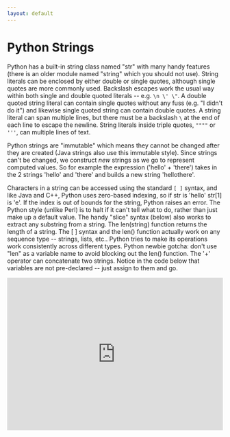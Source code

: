 ```yaml
---
layout: default
---
```


# Python Strings

Python has a built-in string class named "str" with many handy features (there is an older module named "string" which you should not use). String literals can be enclosed by either double or single quotes, although single quotes are more commonly used. Backslash escapes work the usual way within both single and double quoted literals -- e.g. `\n \' \"`. A double quoted string literal can contain single quotes without any fuss (e.g. "I didn't do it") and likewise single quoted string can contain double quotes. A string literal can span multiple lines, but there must be a backslash `\` at the end of each line to escape the newline. String literals inside triple quotes, `""""` or `'''`, can multiple lines of text.

Python strings are "immutable" which means they cannot be changed after they are created (Java strings also use this immutable style). Since strings can't be changed, we construct *new* strings as we go to represent computed values. So for example the expression ('hello' + 'there') takes in the 2 strings 'hello' and 'there' and builds a new string 'hellothere'.

Characters in a string can be accessed using the standard `[ ]` syntax, and like Java and C++, Python uses zero-based indexing, so if str is 'hello' str[1] is 'e'. If the index is out of bounds for the string, Python raises an error. The Python style (unlike Perl) is to halt if it can't tell what to do, rather than just make up a default value. The handy "slice" syntax (below) also works to extract any substring from a string. The len(string) function returns the length of a string. The  [ ] syntax and the len() function actually work on any sequence type -- strings, lists, etc.. Python tries to make its operations work consistently across different types. Python newbie gotcha: don't use "len" as a variable name to avoid blocking out the len() function. The '+' operator can concatenate two strings. Notice in the code below that variables are not pre-declared -- just assign to them and go.

<iframe src="https://dev.trinket.io/embed/console/53987d86a825c9e6edf29de9" width="100%" height="356" frameborder="0" marginwidth="0" marginheight="0" allowfullscreen/>

Unlike Java, the '+' does not automatically convert numbers or other types to string form. The str() function converts values to a string form so they can be combined with other strings.

<iframe src="https://dev.trinket.io/embed/console/53987de298597f5d6f415efb" width="100%" height="300" frameborder="0" marginwidth="0" marginheight="0" allowfullscreen/>

For numbers, the standard operators, `+`, `/`, `*` work in the usual way. There is no `++` operator,  but `+=`, `-=`, etc. work. If you want integer division, it is most correct to use 2 slashes -- e.g. `6 // 5` is `1` (previous to python 3000, a single `/` does int division with ints anyway, but moving forward `//` is the preferred way to indicate that you want int division.)

The `print` operator prints out one or more python items followed by a newline (leave a trailing comma at the end of the items to inhibit the newline). A "raw" string literal is prefixed by an 'r' and passes all the chars through without special treatment of backslashes, so r'x\nx' evaluates to the length-4 string 'x\nx'. A 'u' prefix allows you to write a unicode string literal (Python has lots of other unicode support features -- see the docs below).

<iframe src="https://dev.trinket.io/embed/console/53987f97a825c9e6edf29dea" width="100%" height="356" frameborder="0" marginwidth="0" marginheight="0" allowfullscreen/>

### String Methods

Here are some of the most common string methods. A method is like a function, but it runs "on" an object. If the variable s is a string, then the code s.lower() runs the lower() method on that string object and returns the result (this idea of a method running on an object is one of the basic ideas that make up Object Oriented Programming, OOP). Here are some of the most common string methods:

*   s.lower(), s.upper() -- returns the lowercase or uppercase version of the string
*   s.strip() -- returns a string with whitespace removed from the start and end
*   s.isalpha()/s.isdigit()/s.isspace()... -- tests if all the string chars are in the various character classes
*   s.startswith('other'), s.endswith('other') -- tests if the string starts or ends with the given other string
*   s.find('other') -- searches for the given other string (not a regular expression) within s, and returns the first index where it begins or -1 if not found
*   s.replace('old', 'new') -- returns a string where all occurrences of 'old' have been replaced by 'new'
*   s.split('delim') -- returns a list of substrings separated by the given delimiter. The delimiter is not a regular expression, it's just text. 'aaa,bbb,ccc'.split(',') -&gt; ['aaa', 'bbb', 'ccc']. As a convenient special case s.split() (with no arguments) splits on all whitespace chars.
*   s.join(list) -- opposite of split(), joins the elements in the given list together using the string as the delimiter. e.g. '---'.join(['aaa', 'bbb', 'ccc']) -&gt; aaa---bbb---ccc

A google search for "python str" should lead you to the official [python.org string methods](http://docs.python.org/library/stdtypes.html#string-methods) which lists all the str methods.

Python does not have a separate character type. Instead an expression like s[8] returns a string-length-1 containing the character. With that string-length-1, the operators ==, &lt;=, ... all work as you would expect, so mostly you don't need to know that Python does not have a separate scalar "char" type.

### String Slices

The "slice" syntax is a handy way to refer to sub-parts of sequences -- typically strings and lists. The slice s[start:end] is the elements beginning at start and extending up to but not including end. the Suppose we have s = "Hello"

![the string ](/edu/python/images/hello.png)

*   s[1:4] is 'ell' -- chars starting at index 1 and extending up to but not including index 4

*   s[1:] is 'ello' -- omitting either index defaults to the start or end of the string

*   s[:] is 'Hello' -- omitting both always gives us a copy of the whole thing (this is the pythonic way to copy a sequence like a string or list)

*   s[1:100] is 'ello' -- an index that is too big is truncated down to the string length

The standard zero-based index numbers give easy access to chars near the start of the string. As an alternative, Python uses negative numbers to give easy access to the chars at the end of the string: s[-1] is the last char 'o', s[-2] is 'l' the next-to-last char, and so on. Negative index numbers count back from the end of the string:

*   s[-1] is 'o' -- last char (1st from the end)
*   s[-4] is 'e' -- 4th from the end

*   s[:-3] is 'He' -- going up to but not including the last 3 chars.

*   s[-3:] is 'llo' -- starting with the 3rd char from the end and extending to the end of the string.

It is a neat truism of slices that for any index n, `s[:n] + s[n:] == s`. This works even for n negative or out of bounds. Or put another way s[:n] and s[n:] always partition the string into two string parts, conserving all the characters. As we'll see in the list section later, slices work with lists too.

### String %

Python has a printf()-like facility to put together a string. The % operator takes a printf-type format string on the left (%d int, %s string, %f/%g floating point), and the matching values in a tuple on the right (a tuple is made of values separated by commas, typically grouped inside parenthesis):

<pre class="prettyprint"><span class="pln">&nbsp; </span><span class="com"># % operator</span><span class="pln">
&nbsp; text </span><span class="pun">=</span><span class="pln"> </span><span class="str">"%d little pigs come out or I'll %s and %s and %s"</span><span class="pln"> </span><span class="pun">%</span><span class="pln"> </span><span class="pun">(</span><span class="lit">3</span><span class="pun">,</span><span class="pln"> </span><span class="str">'huff'</span><span class="pun">,</span><span class="pln"> </span><span class="str">'puff'</span><span class="pun">,</span><span class="pln"> </span><span class="str">'blow down'</span><span class="pun">)</span></pre>

The above line is kind of long -- suppose you want to break it into separate lines. You cannot just split the line after the '%' as you might in other languages, since by default Python treats each line as a separate statement (on the plus side, this is why we don't need to type semi-colons on each line). To fix this, enclose the whole expression in an outer set of parenthesis -- then the expression is allowed to span multiple lines. This code-across-lines technique works with the various grouping constructs detailed below: ( ), [ ], { }.

<pre class="prettyprint"><span class="pln">&nbsp; </span><span class="com"># add parens to make the long-line work:</span><span class="pln">
&nbsp; text </span><span class="pun">=</span><span class="pln"> </span><span class="pun">(</span><span class="str">"%d little pigs come out or I'll %s and %s and %s"</span><span class="pln"> </span><span class="pun">%</span><span class="pln">
&nbsp; &nbsp; </span><span class="pun">(</span><span class="lit">3</span><span class="pun">,</span><span class="pln"> </span><span class="str">'huff'</span><span class="pun">,</span><span class="pln"> </span><span class="str">'puff'</span><span class="pun">,</span><span class="pln"> </span><span class="str">'blow down'</span><span class="pun">))</span></pre>

### i18n Strings (Unicode)

Regular Python strings are *not* unicode, they are just plain bytes. To create a unicode string, use the 'u' prefix on the string literal:

<pre class="prettyprint"><span class="pun">&gt;</span><span class="pln"> ustring </span><span class="pun">=</span><span class="pln"> u</span><span class="str">'A unicode \u018e string \xf1'</span><span class="pln">
</span><span class="pun">&gt;</span><span class="pln"> ustring
u</span><span class="str">'A unicode \u018e string \xf1'</span></pre>

A unicode string is a different type of object from regular "str" string, but the unicode string is compatible (they share the common superclass "basestring"), and the various libraries such as  regular expressions work correctly if passed a unicode string instead of a regular string.

To convert a unicode string to bytes with an encoding such as 'utf-8', call the ustring.encode('utf-8') method on the unicode string. Going the other direction, the unicode(s, encoding) function converts encoded plain bytes to a unicode string:

<pre class="prettyprint"><span class="com">## (unistring from above contains a unicode string)</span><span class="pln">
</span><span class="pun">&gt;</span><span class="pln"> s </span><span class="pun">=</span><span class="pln"> unistring</span><span class="pun">.</span><span class="pln">encode</span><span class="pun">(</span><span class="str">'utf-8'</span><span class="pun">)</span><span class="pln">
</span><span class="pun">&gt;</span><span class="pln"> s
</span><span class="str">'A unicode \xc6\x8e string \xc3\xb1'</span><span class="pln"> &nbsp;</span><span class="com">## bytes of utf-8 encoding</span><span class="pln">
</span><span class="pun">&gt;</span><span class="pln"> t </span><span class="pun">=</span><span class="pln"> unicode</span><span class="pun">(</span><span class="pln">s</span><span class="pun">,</span><span class="pln"> </span><span class="str">'utf-8'</span><span class="pun">)</span><span class="pln"> &nbsp; &nbsp; &nbsp; &nbsp; &nbsp; &nbsp; </span><span class="com">## Convert bytes back to a unicode string</span><span class="pln">
</span><span class="pun">&gt;</span><span class="pln"> t </span><span class="pun">==</span><span class="pln"> unistring &nbsp; &nbsp; &nbsp; &nbsp; &nbsp; &nbsp; &nbsp; &nbsp; &nbsp; &nbsp; &nbsp;</span><span class="com">## It's the same as the original, yay!</span><span class="pln">
</span>

<span class="kwd">True</span>
</pre>

The built-in print does not work fully with unicode strings. You can encode() first to print in utf-8 or whatever. In the file-reading section, there's an example that shows how to open a text file with some encoding and read out unicode strings. Note that unicode handling is one area where Python 3000 is significantly cleaned up vs. Python 2.x behavior described here.

## If Statement

Python does not use { } to enclose blocks of code for if/loops/function etc.. Instead, Python uses the colon (:) and indentation/whitespace to group statements. The boolean test for an if does not need to be in parenthesis (big difference from C++/Java), and it can have *elif* and *else* clauses (mnemonic: the word "elif" is the same length as the word "else").

Any value can be used as an if-test. The "zero" values all count as false: None, 0, empty string, empty list, empty dictionary. There is also a Boolean type with two values: True and False (converted to an int, these are 1 and 0). Python has the usual comparison operations: ==, !=, &lt;, &lt;=, &gt;, &gt;=. Unlike Java and C, == is overloaded to work correctly with strings. The boolean operators are the spelled out words *and*, *or*, *not* (Python does not use the C-style &amp;&amp; || !). Here's what the code might look like for a policeman pulling over a speeder -- notice how each block of then/else statements starts with a : and the statements are grouped by their indentation:

<pre class="prettyprint"><span class="pln">&nbsp; </span><span class="kwd">if</span><span class="pln"> speed </span><span class="pun">&gt;=</span><span class="pln"> </span><span class="lit">80</span><span class="pun">:</span><span class="pln">
&nbsp; &nbsp; </span><span class="kwd">print</span><span class="pln"> </span><span class="str">'License and registration please'</span><span class="pln">
&nbsp; &nbsp; </span><span class="kwd">if</span><span class="pln"> mood </span><span class="pun">==</span><span class="pln"> </span><span class="str">'terrible'</span><span class="pln"> </span><span class="kwd">or</span><span class="pln"> speed </span><span class="pun">&gt;=</span><span class="pln"> </span><span class="lit">100</span><span class="pun">:</span><span class="pln">
&nbsp; &nbsp; &nbsp; </span><span class="kwd">print</span><span class="pln"> </span><span class="str">'You have the right to remain silent.'</span><span class="pln">
&nbsp; &nbsp; </span><span class="kwd">elif</span><span class="pln"> mood </span><span class="pun">==</span><span class="pln"> </span><span class="str">'bad'</span><span class="pln"> </span><span class="kwd">or</span><span class="pln"> speed </span><span class="pun">&gt;=</span><span class="pln"> </span><span class="lit">90</span><span class="pun">:</span><span class="pln">
&nbsp; &nbsp; &nbsp; </span><span class="kwd">print</span><span class="pln"> </span><span class="str">"I'm going to have to write you a ticket."</span><span class="pln">
&nbsp; &nbsp; &nbsp; write_ticket</span><span class="pun">()</span><span class="pln">
&nbsp; &nbsp; </span><span class="kwd">else</span><span class="pun">:</span><span class="pln">
&nbsp; &nbsp; &nbsp; </span><span class="kwd">print</span><span class="pln"> </span><span class="str">"Let's try to keep it under 80 ok?"</span></pre>

I find that omitting the ":" is my most common syntax mistake when typing in the above sort of code, probably since that's an additional thing to type vs. my C++/Java habits. Also, don't put the boolean test in parens -- that's a C/Java habit. If the code is short, you can put the code on the same line after ":", like this (this applies to functions, loops, etc. also), although some people feel it's more readable to space things out on separate lines.

<pre class="prettyprint"><span class="pln">&nbsp; </span><span class="kwd">if</span><span class="pln"> speed </span><span class="pun">&gt;=</span><span class="pln"> </span><span class="lit">80</span><span class="pun">:</span><span class="pln"> </span><span class="kwd">print</span><span class="pln"> </span><span class="str">'You are so busted'</span><span class="pln">
&nbsp; </span><span class="kwd">else</span><span class="pun">:</span><span class="pln"> </span><span class="kwd">print</span><span class="pln"> </span><span class="str">'Have a nice day'</span></pre>

## Exercise: string1.py

To practice the material in this section, try the **string1.py** exercise in the [Basic Exercises](/edu/python/exercises/basic)
